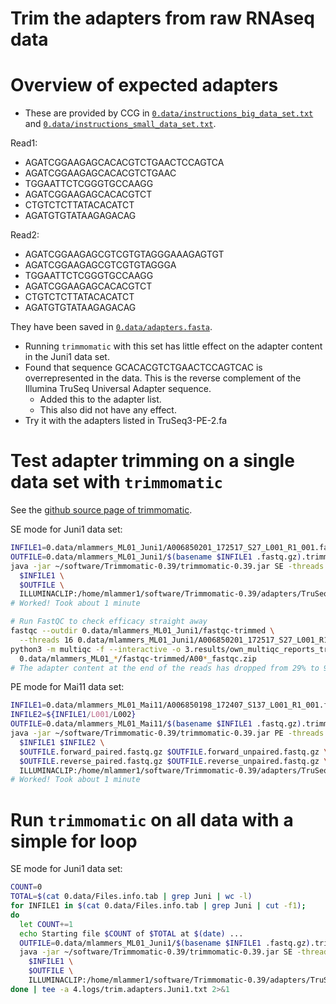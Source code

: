Trim the adapters from raw RNAseq data
======================================

# Overview of expected adapters

- These are provided by CCG in [`0.data/instructions_big_data_set.txt`](0.data/instructions_big_data_set.txt) and [`0.data/instructions_small_data_set.txt`](0.data/instructions_small_data_set.txt).

Read1:
- AGATCGGAAGAGCACACGTCTGAACTCCAGTCA
- AGATCGGAAGAGCACACGTCTGAAC
- TGGAATTCTCGGGTGCCAAGG
- AGATCGGAAGAGCACACGTCT
- CTGTCTCTTATACACATCT
- AGATGTGTATAAGAGACAG

Read2:
- AGATCGGAAGAGCGTCGTGTAGGGAAAGAGTGT
- AGATCGGAAGAGCGTCGTGTAGGGA
- TGGAATTCTCGGGTGCCAAGG
- AGATCGGAAGAGCACACGTCT
- CTGTCTCTTATACACATCT
- AGATGTGTATAAGAGACAG

They have been saved in [`0.data/adapters.fasta`](0.data/adapters.fasta).

- Running `trimmomatic` with this set has little effect on the adapter content in the Juni1 data set.
- Found that sequence GCACACGTCTGAACTCCAGTCAC is overrepresented in the data. This is the reverse complement of the Illumina TruSeq Universal Adapter sequence.
  - Added this to the adapter list.
  - This also did not have any effect.
- Try it with the adapters listed in TruSeq3-PE-2.fa


# Test adapter trimming on a single data set with `trimmomatic`

See the [github source page of trimmomatic](https://github.com/usadellab/Trimmomatic/).

SE mode for Juni1 data set:
```bash
INFILE1=0.data/mlammers_ML01_Juni1/A006850201_172517_S27_L001_R1_001.fastq.gz
OUTFILE=0.data/mlammers_ML01_Juni1/$(basename $INFILE1 .fastq.gz).trimmed.fastq.gz
java -jar ~/software/Trimmomatic-0.39/trimmomatic-0.39.jar SE -threads 16 -phred33 \
  $INFILE1 \
  $OUTFILE \
  ILLUMINACLIP:/home/mlammer1/software/Trimmomatic-0.39/adapters/TruSeq3-PE-2.fa:2:30:10
# Worked! Took about 1 minute

# Run FastQC to check efficacy straight away
fastqc --outdir 0.data/mlammers_ML01_Juni1/fastqc-trimmed \
  --threads 16 0.data/mlammers_ML01_Juni1/A006850201_172517_S27_L001_R1_001.trimmed.fastq.gz
python3 -m multiqc -f --interactive -o 3.results/own_multiqc_reports_trimmed \
  0.data/mlammers_ML01_*/fastqc-trimmed/A00*_fastqc.zip
# The adapter content at the end of the reads has dropped from 29% to 9.3%. That is good enough. Adapt the scripts accordingly.
```

PE mode for Mai11 data set:
```bash
INFILE1=0.data/mlammers_ML01_Mai11/A006850198_172407_S137_L001_R1_001.fastq.gz
INFILE2=${INFILE1/L001/L002}
OUTFILE=0.data/mlammers_ML01_Mai11/$(basename $INFILE1 .fastq.gz).trimmed
java -jar ~/software/Trimmomatic-0.39/trimmomatic-0.39.jar PE -threads 16 -phred33 \
  $INFILE1 $INFILE2 \
  $OUTFILE.forward_paired.fastq.gz $OUTFILE.forward_unpaired.fastq.gz \
  $OUTFILE.reverse_paired.fastq.gz $OUTFILE.reverse_unpaired.fastq.gz \
  ILLUMINACLIP:/home/mlammer1/software/Trimmomatic-0.39/adapters/TruSeq3-PE-2.fa:2:30:10
# Worked! Took about 1 minute
```

# Run `trimmomatic` on all data with a simple for loop

SE mode for Juni1 data set:
```bash
COUNT=0
TOTAL=$(cat 0.data/Files.info.tab | grep Juni | wc -l)
for INFILE1 in $(cat 0.data/Files.info.tab | grep Juni | cut -f1);
do
  let COUNT+=1
  echo Starting file $COUNT of $TOTAL at $(date) ...
  OUTFILE=0.data/mlammers_ML01_Juni1/$(basename $INFILE1 .fastq.gz).trimmed.fastq.gz
  java -jar ~/software/Trimmomatic-0.39/trimmomatic-0.39.jar SE -threads 16 -phred33 \
    $INFILE1 \
    $OUTFILE \
    ILLUMINACLIP:/home/mlammer1/software/Trimmomatic-0.39/adapters/TruSeq3-PE-2.fa:2:30:10
done | tee -a 4.logs/trim.adapters.Juni1.txt 2>&1
```
